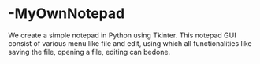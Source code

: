 # -MyOwnNotepad
We create a simple notepad in Python using Tkinter. This notepad GUI consist of various menu like file and edit, using which all functionalities like saving the file, opening a file, editing can bedone.
